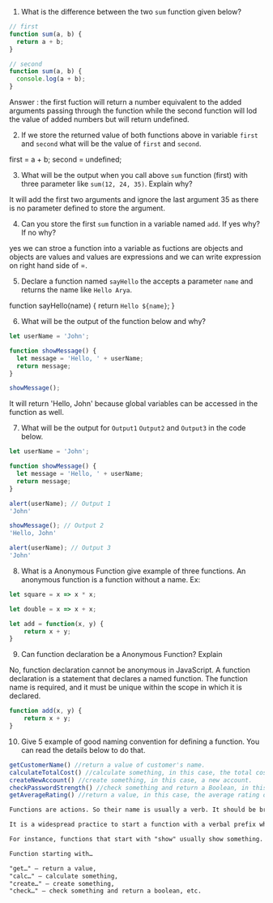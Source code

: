 1. What is the difference between the two `sum` function given below?

```js
// first
function sum(a, b) {
  return a + b;
}

// second
function sum(a, b) {
  console.log(a + b);
}
```
Answer : the first fuction will return a number equivalent to the added arguments passing through the function  while the second function will lod the value of added numbers but will return undefined.

2. If we store the returned value of both functions above in variable `first` and `second` what will be the value of `first` and `second`.

first = a + b;
second = undefined;

3. What will be the output when you call above `sum` function (first) with three parameter like `sum(12, 24, 35)`. Explain why?

It will add the first two arguments and ignore the last argument 35 as there is no parameter defined to store the argument.

4. Can you store the first `sum` function in a variable named `add`. If yes why? If no why?

yes we can stroe a function into a variable as fuctions are objects and objects are values and values are expressions and we can write expression on right hand side of =.

5. Declare a function named `sayHello` the accepts a parameter `name` and returns the name like `Hello Arya`.

function sayHello(name) { 
  return `Hello ${name}`;
  }

6. What will be the output of the function below and why?

```js
let userName = 'John';

function showMessage() {
  let message = 'Hello, ' + userName;
  return message;
}

showMessage();
```
It will return 'Hello, John' because global variables can be accessed in the function as well.

7. What will be the output for `Output1` `Output2` and `Output3` in the code below.

```js
let userName = 'John';

function showMessage() {
  let message = 'Hello, ' + userName;
  return message;
}

alert(userName); // Output 1 
'John'

showMessage(); // Output 2
'Hello, John'

alert(userName); // Output 3
'John'
```

8. What is a Anonymous Function give example of three functions.
An anonymous function is a function without a name. Ex: 
```js
let square = x => x * x;
```
```js
let double = x => x + x;
```
```js
let add = function(x, y) {
    return x + y;
}
```

9. Can function declaration be a Anonymous Function? Explain

No, function declaration cannot be anonymous in JavaScript. A function declaration is a statement that declares a named function. The function name is required, and it must be unique within the scope in which it is declared.

```javascript
function add(x, y) {
    return x + y;
}
```

10. Give 5 example of good naming convention for defining a function. You can read the details below to do that.
```js
getCustomerName() //return a value of customer's name.
calculateTotalCost() //calculate something, in this case, the total cost of something.
createNewAccount() //create something, in this case, a new account.
checkPasswordStrength() //check something and return a Boolean, in this case, check the strength of a password.
getAverageRating() //return a value, in this case, the average rating of something.
```

```md
Functions are actions. So their name is usually a verb. It should be brief, as accurate as possible and describe what the function does, so that someone reading the code gets an indication of what the function does.

It is a widespread practice to start a function with a verbal prefix which vaguely describes the action. There must be an agreement within the team on the meaning of the prefixes.

For instance, functions that start with "show" usually show something.

Function starting with…

"get…" – return a value,
"calc…" – calculate something,
"create…" – create something,
"check…" – check something and return a boolean, etc.
```
